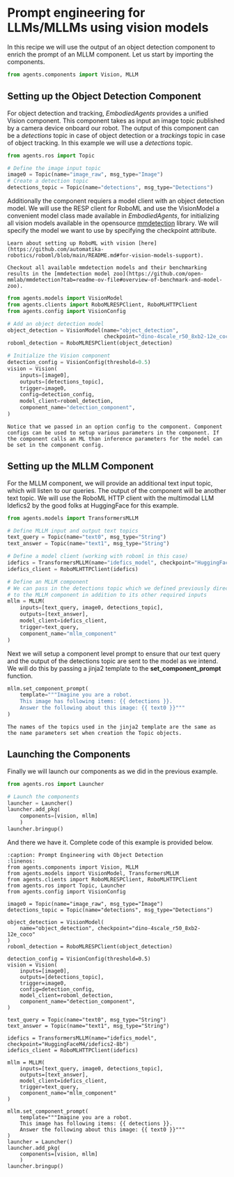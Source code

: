 # Prompt engineering for LLMs/MLLMs using vision models

In this recipe we will use the output of an object detection component to enrich the prompt of an MLLM component. Let us start by importing the components.
```python
from agents.components import Vision, MLLM
```

## Setting up the Object Detection Component
For object detection and tracking, _EmbodiedAgents_ provides a unified Vision component. This component takes as input an image topic published by a camera device onboard our robot. The output of this component can be a _detections_ topic in case of object detection or a _trackings_ topic in case of object tracking. In this example we will use a _detections_ topic.

```python
from agents.ros import Topic

# Define the image input topic
image0 = Topic(name="image_raw", msg_type="Image")
# Create a detection topic
detections_topic = Topic(name="detections", msg_type="Detections")
```
Additionally the component requiers a model client with an object detection model. We will use the RESP client for RoboML and use the VisionModel a convenient model class made available in _EmbodiedAgents_, for initializing all vision models available in the opensource [mmdetection](https://github.com/open-mmlab/mmdetection) library. We will specify the model we want to use by specifying the checkpoint attribute.

```{note}
Learn about setting up RoboML with vision [here](https://github.com/automatika-robotics/roboml/blob/main/README.md#for-vision-models-support).
```
```{seealso}
Checkout all available mmdetection models and their benchmarking results in the [mmdetection model zoo](https://github.com/open-mmlab/mmdetection?tab=readme-ov-file#overview-of-benchmark-and-model-zoo).
```

```python
from agents.models import VisionModel
from agents.clients import RoboMLRESPClient, RoboMLHTTPClient
from agents.config import VisionConfig

# Add an object detection model
object_detection = VisionModel(name="object_detection",
                               checkpoint="dino-4scale_r50_8xb2-12e_coco")
roboml_detection = RoboMLRESPClient(object_detection)

# Initialize the Vision component
detection_config = VisionConfig(threshold=0.5)
vision = Vision(
    inputs=[image0],
    outputs=[detections_topic],
    trigger=image0,
    config=detection_config,
    model_client=roboml_detection,
    component_name="detection_component",
)
```

```{tip}
Notice that we passed in an option config to the component. Component configs can be used to setup various parameters in the component. If the component calls an ML than inference parameters for the model can be set in the component config.
```

## Setting up the MLLM Component

For the MLLM component, we will provide an additional text input topic, which will listen to our queries. The output of the component will be another text topic. We will use the RoboML HTTP client with the multimodal LLM Idefics2 by the good folks at HuggingFace for this example.

```python
from agents.models import TransformersMLLM

# Define MLLM input and output text topics
text_query = Topic(name="text0", msg_type="String")
text_answer = Topic(name="text1", msg_type="String")

# Define a model client (working with roboml in this case)
idefics = TransformersMLLM(name="idefics_model", checkpoint="HuggingFaceM4/idefics2-8b")
idefics_client = RoboMLHTTPClient(idefics)

# Define an MLLM component
# We can pass in the detections topic which we defined previously directy as an optional input
# to the MLLM component in addition to its other required inputs
mllm = MLLM(
    inputs=[text_query, image0, detections_topic],
    outputs=[text_answer],
    model_client=idefics_client,
    trigger=text_query,
    component_name="mllm_component"
)
```
Next we will setup a component level prompt to ensure that our text query and the output of the detections topic are sent to the model as we intend. We will do this by passing a jinja2 template to the **set_component_prompt** function.
```python
mllm.set_component_prompt(
    template="""Imagine you are a robot.
    This image has following items: {{ detections }}.
    Answer the following about this image: {{ text0 }}"""
)
```
```{caution}
The names of the topics used in the jinja2 template are the same as the name parameters set when creation the Topic objects.
```

## Launching the Components

Finally we will launch our components as we did in the previous example.

```python
from agents.ros import Launcher

# Launch the components
launcher = Launcher()
launcher.add_pkg(
    components=[vision, mllm]
    )
launcher.bringup()
```

And there we have it. Complete code of this example is provided below.

```{code-block} python
:caption: Prompt Engineering with Object Detection
:linenos:
from agents.components import Vision, MLLM
from agents.models import VisionModel, TransformersMLLM
from agents.clients import RoboMLRESPClient, RoboMLHTTPClient
from agents.ros import Topic, Launcher
from agents.config import VisionConfig

image0 = Topic(name="image_raw", msg_type="Image")
detections_topic = Topic(name="detections", msg_type="Detections")

object_detection = VisionModel(
    name="object_detection", checkpoint="dino-4scale_r50_8xb2-12e_coco"
)
roboml_detection = RoboMLRESPClient(object_detection)

detection_config = VisionConfig(threshold=0.5)
vision = Vision(
    inputs=[image0],
    outputs=[detections_topic],
    trigger=image0,
    config=detection_config,
    model_client=roboml_detection,
    component_name="detection_component",
)

text_query = Topic(name="text0", msg_type="String")
text_answer = Topic(name="text1", msg_type="String")

idefics = TransformersMLLM(name="idefics_model", checkpoint="HuggingFaceM4/idefics2-8b")
idefics_client = RoboMLHTTPClient(idefics)

mllm = MLLM(
    inputs=[text_query, image0, detections_topic],
    outputs=[text_answer],
    model_client=idefics_client,
    trigger=text_query,
    component_name="mllm_component"
)

mllm.set_component_prompt(
    template="""Imagine you are a robot.
    This image has following items: {{ detections }}.
    Answer the following about this image: {{ text0 }}"""
)
launcher = Launcher()
launcher.add_pkg(
    components=[vision, mllm]
    )
launcher.bringup()
```
